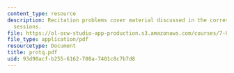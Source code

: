 ```yaml
---
content_type: resource
description: Recitation problems cover material discussed in the corresponding lecture
  sessions.
file: https://ol-ocw-studio-app-production.s3.amazonaws.com/courses/7-012-introduction-to-biology-fall-2004/93d90acfb2556162708a7401c8c7b7d8_protq.pdf
file_type: application/pdf
resourcetype: Document
title: protq.pdf
uid: 93d90acf-b255-6162-708a-7401c8c7b7d8
---
```

